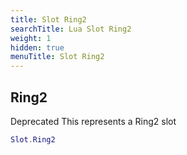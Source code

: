 ```yaml
---
title: Slot Ring2
searchTitle: Lua Slot Ring2
weight: 1
hidden: true
menuTitle: Slot Ring2
---
```

## Ring2

Deprecated
This represents a Ring2 slot
```lua
Slot.Ring2
```